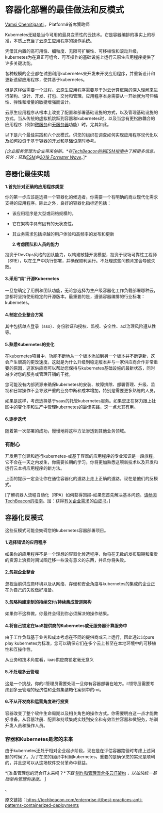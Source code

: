 # **容器化部署的最佳做法和反模式**

[Vamsi Chemitiganti](https://techbeacon.com/contributors/vamsi-chemitiganti),，Platform9首席策略师





Kubernetes无疑是当今可用的最具变革性的云技术。它是容器编排的事实上的标准，本质上充当了云原生应用程序的操作系统。

凭借其内置的高可用性、细粒度、无限可扩展性、可移植性和滚动升级，kubernetes为在真正可组合、可互操作的基础设施上运行云原生应用程序提供了许多关键功能。

各种规模的企业都在试图利用kubernetes来开发未开发应用程序，并重新设计和更新遗留应用程序，使其基于kubernetes。

但是这样做需要一个过程。云原生应用程序需要基于对云计算框架的深入理解来进行架构、设计、开发、打包、交付和管理。应用程序本身需要从一开始就为可伸缩性、弹性和增量的敏捷增强而设计。

云原生应用程序从根本上改变了配置和部署基础设施的方式，以及管理基础设施的方式。当从传统的虚拟机跳跃到容器和kubernetes时，以及当您有更松散耦合的应用程序（例如[微服务](https://techbeacon.com/5-fundamentals-successful-microservice-design)和[无服务器](https://techbeacon.com/essential-guide-serverless-technologies-architectures)功能）时，尤其如此。

以下是六个最佳实践和六个反模式，供您的组织在调查如何实现应用程序现代化以及如何投资于基于容器的开发和基础设施时参考。

*[企业服务管理为企业带来创新。**在*[TechBeacon的新ESM指南中](https://content.microfocus.com/l/enterprise-service-management-tb?utm_source=techbeacon&utm_medium=techbeacon&utm_campaign=00134846)*了解更多信息。另外：获取*[ESM](https://content.microfocus.com/enterprise-service-management-tb/forrester-wave-esm-q419?lx=XrrwBl?utm_source=techbeacon&utm_medium=techbeacon&utm_campaign=00134846)*的*[2019 Forrester Wave](https://content.microfocus.com/enterprise-service-management-tb/forrester-wave-esm-q419?lx=XrrwBl?utm_source=techbeacon&utm_medium=techbeacon&utm_campaign=00134846)*。]*

## 容器化最佳实践

**1.首先针对正确的应用程序类型**

你的第一步应该是选择一个容器化的候选者。你需要一个有明确的商业现代化需求支持的应用程序。除此之外，良好的容器化指标还包括：

-  该应用程序是大型或网络规模的。
- 它在架构中具有固有的无状态性。 
- 其业务需求包括卓越的用户体验和高频率的发布和更新              

   **2.考虑团队和人员的能力**             

投资于DevOps风格的团队能力，以构建敏捷开发模型，投资于现场可靠性工程师（SRE），以在生产中执行部署，并确保顺利运行。不处理这些问题肯定会导致失败。

#### 3.采用“纯”开源Kubernetes

一旦您确定了用例和团队功能，无论您选择为生产级容器化工作负载部署哪种云，您都将坚持使用稳定的开源版本。最重要的是，遵循容器编排的行业标准：kubernetes。

#### **4.制定企业整合方案** 

其中包括单点登录（sso）、身份验证和授权、监视、安全性、acl治理风险遵从性等。

#### **5.熟悉Kubernetes的变化**

在kubernetes项目中，功能不断地从一个版本添加到另一个版本并不断更新，这会产生很高的更改速度。这就是为什么升级到稳定版本并与一家供应商合作非常重要的原因，这家供应商可以帮助您保持与kubernetes基础设施的最新状态，同时减少对您的服务或管理开销的干扰。

您可能没有内部资源来确保kubernetes的安装、故障排除、部署管理、升级、监视和日常操作不会导致严重的业务中断和成本增加，特别是需要更多熟练的人员。

如果是这样，考虑选择基于saas的托管kubernetes服务。如果您正在努力跟上社区中的变化率和生产中管理kubernetes的最佳实践，这一点尤其有用。

#### **6.逐步迭代**

随着第一次部署的成功，慢慢地将这种方法渗透到其他业务领域。

### **有耐心**

开发用于创建和运行kubernetes-或基于容器的应用程序的专业知识是一段旅程。它不会在一天之内发生，你需要长期的学习。你将更加熟悉这项新技术以及开发和运行云本机应用程序的新方法。

上面的提示一定会让你在通往容器化的道路上走上正确的道路。现在是他们的反模式。

[了解机器人流程自动化（RPA）如何获得回报-如果您首先解决基本问题。[请参阅TechBeacon的指南](https://content.microfocus.com/l/robotic-process-automation-tb?utm_source=techbeacon&utm_medium=techbeacon&utm_campaign=00134846)。加：获得[有关企业需求](https://content.microfocus.com/robotic-process-automation-tb/enterprise-rpa-requirements?lx=jNs_Bd?utm_source=techbeacon&utm_medium=techbeacon&utm_campaign=00134846)的[白皮书](https://content.microfocus.com/robotic-process-automation-tb/enterprise-rpa-requirements?lx=jNs_Bd?utm_source=techbeacon&utm_medium=techbeacon&utm_campaign=00134846)。]

## 容器化反模式

这些反模式可能会妨碍您的kubernetes容器部署项目。

#### **1.选择错误的应用程序**

如果你的应用程序不是一个理想的容器化候选程序，你将在无数的发布周期和宝贵的资源上浪费时间试图迁移一些没有意义的东西，并且你将失败。

#### **2.忽视企业整合** 

忽视当前供应商环境以及从网络、存储和安全角度与kubernetes的集成的企业正在为自己的失败做好准备。

#### **3.忽略构建定制的持续交付/持续集成管道架构**

如果你不这样做，你最终会得到你必须解决的操作结果。

#### **4.将自己锁定在IaaS提供商的Kubernetes或无服务器计算服务中**

由于工作负载基于业务和成本考虑在不同的提供商或云上运行，因此通过以pure play kubernetes为标准，您可以确保它们在多个云上甚至在本地环境中的可移植性和互操作性。            

 从业务和技术角度看，iaas供应商锁定毫无意义

#### **5.不处理多云管理** 

这是一个挑战，你的it管理员需要处理一旦你有容器部署在地方。it领导层需要考虑到多云管理的经济性和业务集装箱化案例中的roi。

#### **6.不从开发商和运营角度进行投资**

容器改变了整个软件生命周期以及相关角色的操作方式。你需要明白这一点才能做好准备。从容器注册、配置和持续集成实践到安全和有效监控容器和微服务，培训开发人员和操作人员。 

### **容器和Kubernetes是您的未来**

由于kubernetes还处于相对企业起步阶段，现在是在评估容器路径时考虑上述问题的时候了。为了在您的组织中利用kubernetes，重要的是确保您的实现是顺利的，并且您可以从这场软件交付革命中获益。

*[准备管理您的混合IT未来吗？**下载*  [制作和管理混合多云IT架构](https://www.microfocus.com/en-us/assets/it-operations-management/crafting-and-managing-hybrid-multicloud-it-architecture?utm_source=techbeacon&utm_medium=techbeacon&utm_campaign=00134846)  *，以加快统一基础架构管理的速度。* *]*



、

原文链接：https://techbeacon.com/enterprise-it/best-practices-anti-patterns-containerized-deployments

